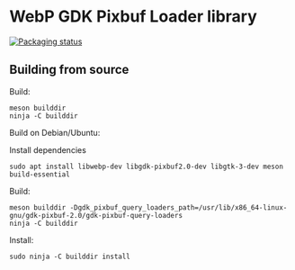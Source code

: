 WebP GDK Pixbuf Loader library
==============================

[![Packaging status](https://repology.org/badge/vertical-allrepos/webp-pixbuf-loader.svg)](https://repology.org/project/webp-pixbuf-loader/versions)


Building from source
--------------------
  Build:
  ```
  meson builddir
  ninja -C builddir
  ```

  Build on Debian/Ubuntu:

  Install dependencies
  ```
  sudo apt install libwebp-dev libgdk-pixbuf2.0-dev libgtk-3-dev meson build-essential
  ```
  Build:
  ```
  meson builddir -Dgdk_pixbuf_query_loaders_path=/usr/lib/x86_64-linux-gnu/gdk-pixbuf-2.0/gdk-pixbuf-query-loaders
  ninja -C builddir
  ```

  Install:
  ```
  sudo ninja -C builddir install
  ```
